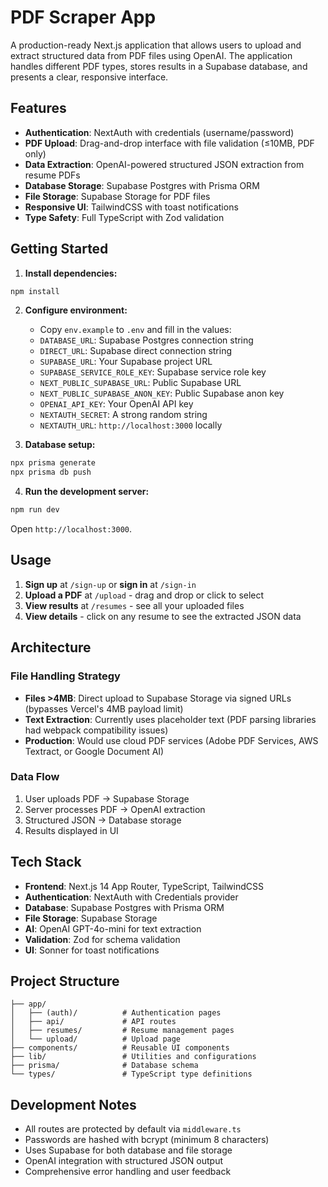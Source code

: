 # PDF Scraper App

A production-ready Next.js application that allows users to upload and extract structured data from PDF files using OpenAI. The application handles different PDF types, stores results in a Supabase database, and presents a clear, responsive interface.

## Features

- **Authentication**: NextAuth with credentials (username/password)
- **PDF Upload**: Drag-and-drop interface with file validation (≤10MB, PDF only)
- **Data Extraction**: OpenAI-powered structured JSON extraction from resume PDFs
- **Database Storage**: Supabase Postgres with Prisma ORM
- **File Storage**: Supabase Storage for PDF files
- **Responsive UI**: TailwindCSS with toast notifications
- **Type Safety**: Full TypeScript with Zod validation

## Getting Started

1. **Install dependencies:**
```bash
npm install
```

2. **Configure environment:**
   - Copy `env.example` to `.env` and fill in the values:
   - `DATABASE_URL`: Supabase Postgres connection string
   - `DIRECT_URL`: Supabase direct connection string
   - `SUPABASE_URL`: Your Supabase project URL
   - `SUPABASE_SERVICE_ROLE_KEY`: Supabase service role key
   - `NEXT_PUBLIC_SUPABASE_URL`: Public Supabase URL
   - `NEXT_PUBLIC_SUPABASE_ANON_KEY`: Public Supabase anon key
   - `OPENAI_API_KEY`: Your OpenAI API key
   - `NEXTAUTH_SECRET`: A strong random string
   - `NEXTAUTH_URL`: `http://localhost:3000` locally

3. **Database setup:**
```bash
npx prisma generate
npx prisma db push
```

4. **Run the development server:**
```bash
npm run dev
```

Open `http://localhost:3000`.

## Usage

1. **Sign up** at `/sign-up` or **sign in** at `/sign-in`
2. **Upload a PDF** at `/upload` - drag and drop or click to select
3. **View results** at `/resumes` - see all your uploaded files
4. **View details** - click on any resume to see the extracted JSON data

## Architecture

### File Handling Strategy
- **Files >4MB**: Direct upload to Supabase Storage via signed URLs (bypasses Vercel's 4MB payload limit)
- **Text Extraction**: Currently uses placeholder text (PDF parsing libraries had webpack compatibility issues)
- **Production**: Would use cloud PDF services (Adobe PDF Services, AWS Textract, or Google Document AI)

### Data Flow
1. User uploads PDF → Supabase Storage
2. Server processes PDF → OpenAI extraction
3. Structured JSON → Database storage
4. Results displayed in UI

## Tech Stack

- **Frontend**: Next.js 14 App Router, TypeScript, TailwindCSS
- **Authentication**: NextAuth with Credentials provider
- **Database**: Supabase Postgres with Prisma ORM
- **File Storage**: Supabase Storage
- **AI**: OpenAI GPT-4o-mini for text extraction
- **Validation**: Zod for schema validation
- **UI**: Sonner for toast notifications

## Project Structure

```
├── app/
│   ├── (auth)/          # Authentication pages
│   ├── api/             # API routes
│   ├── resumes/         # Resume management pages
│   └── upload/          # Upload page
├── components/          # Reusable UI components
├── lib/                 # Utilities and configurations
├── prisma/              # Database schema
└── types/               # TypeScript type definitions
```

## Development Notes

- All routes are protected by default via `middleware.ts`
- Passwords are hashed with bcrypt (minimum 8 characters)
- Uses Supabase for both database and file storage
- OpenAI integration with structured JSON output
- Comprehensive error handling and user feedback